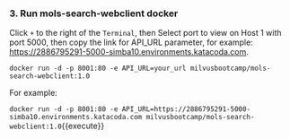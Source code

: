 ### 3. Run mols-search-webclient docker

Click `+` to the right of the `Terminal`, then Select port to view on Host 1 with port 5000, then copy the link for API_URL parameter, for example: https://2886795291-5000-simba10.environments.katacoda.com.

`docker run -d -p 8001:80 -e API_URL=your_url milvusbootcamp/mols-search-webclient:1.0`


For example:

`docker run -d -p 8001:80 -e API_URL=https://2886795291-5000-simba10.environments.katacoda.com milvusbootcamp/mols-search-webclient:1.0`{{execute}}
